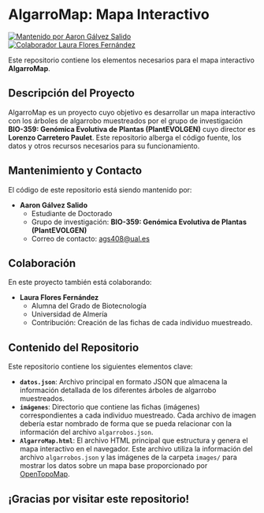 # AlgarroMap: Mapa Interactivo

[![Mantenido por Aaron Gálvez Salido](https://img.shields.io/badge/Mantenido%20por-Aaron%20G%C3%A1lvez%20Salido-blue)](mailto:ags408@ual.es)
[![Colaborador Laura Flores Fernández](https://img.shields.io/badge/Colaborador-Laura%20Flores%20Fern%C3%A1ndez-brightgreen)]()

Este repositorio contiene los elementos necesarios para el mapa interactivo **AlgarroMap**.

## Descripción del Proyecto

AlgarroMap es un proyecto cuyo objetivo es desarrollar un mapa interactivo con los árboles de algarrobo muestreados por el grupo de investigación **BIO-359: Genómica Evolutiva de Plantas (PlantEVOLGEN)** cuyo director es **Lorenzo Carretero Paulet**. Este repositorio alberga el código fuente, los datos y otros recursos necesarios para su funcionamiento.

## Mantenimiento y Contacto

El código de este repositorio está siendo mantenido por:

* **Aaron Gálvez Salido**
    * Estudiante de Doctorado
    * Grupo de investigación: **BIO-359: Genómica Evolutiva de Plantas (PlantEVOLGEN)**
    * Correo de contacto: [ags408@ual.es](mailto:ags408@ual.es)

## Colaboración

En este proyecto también está colaborando:

* **Laura Flores Fernández**
    * Alumna del Grado de Biotecnología
    * Universidad de Almería
    * Contribución: Creación de las fichas de cada individuo muestreado.

## Contenido del Repositorio

Este repositorio contiene los siguientes elementos clave:

* **`datos.json`**: Archivo principal en formato JSON que almacena la información detallada de los diferentes árboles de algarrobo muestreados.
* **`imágenes`**: Directorio que contiene las fichas (imágenes) correspondientes a cada individuo muestreado. Cada archivo de imagen debería estar nombrado de forma que se pueda relacionar con la información del archivo `algarrobos.json`.
* **`AlgarroMap.html`**: El archivo HTML principal que estructura y genera el mapa interactivo en el navegador. Este archivo utiliza la información del archivo `algarrobos.json` y las imágenes de la carpeta `images/` para mostrar los datos sobre un mapa base proporcionado por [OpenTopoMap](https://opentopomap.org/).

## ¡Gracias por visitar este repositorio!
